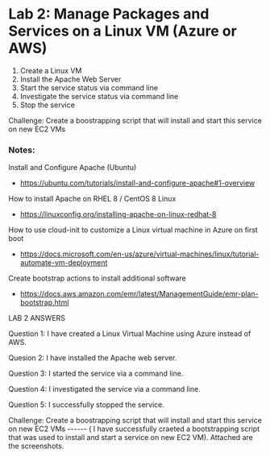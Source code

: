 # Lab 2: Manage Packages and Services on a Linux VM (Azure or AWS)

1. Create a Linux VM
2. Install the Apache Web Server
3. Start the service status via command line
4. Investigate the service status via command line
5. Stop the service 

Challenge: Create a boostrapping script that will install and start this service on new EC2 VMs

### Notes:

Install and Configure Apache (Ubuntu)
* https://ubuntu.com/tutorials/install-and-configure-apache#1-overview

How to install Apache on RHEL 8 / CentOS 8 Linux
* https://linuxconfig.org/installing-apache-on-linux-redhat-8

How to use cloud-init to customize a Linux virtual machine in Azure on first boot
* https://docs.microsoft.com/en-us/azure/virtual-machines/linux/tutorial-automate-vm-deployment

Create bootstrap actions to install additional software
* https://docs.aws.amazon.com/emr/latest/ManagementGuide/emr-plan-bootstrap.html


LAB 2 ANSWERS

Question 1: I have created a Linux Virtual Machine using Azure instead of AWS.

Quesion 2: I have installed the Apache web server.

Question 3: I started the service via a command line.

Question 4: I investigated the service via a command line.

Question 5: I successfully stopped the service.

Challenge: Create a boostrapping script that will install and start this service on new EC2 VMs ------ ( I have successfully craeted a bootstrapping script that was used to install and start a service on new EC2 VM). Attached are the screenshots.
